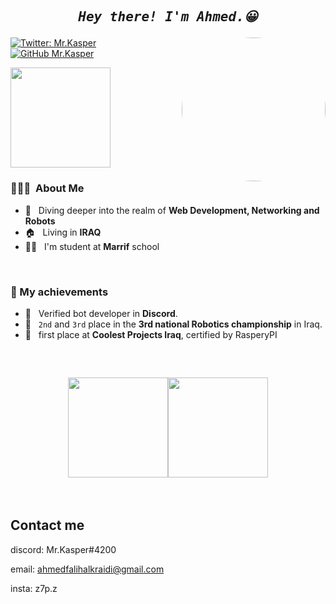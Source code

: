 <h2 align="center">
<pre><i>Hey there! I'm Ahmed.😀</i></pre>
</h2>



<img align='right' src="https://avatars.githubusercontent.com/u/63007978?s=400&u=90f37df623f011d491e054565ff0272fa90b46c5&v=4" style="border-radius: 100%" width="230">

[![Twitter: Mr.Kasper](https://img.shields.io/twitter/follow/abo_alsob7?style=social)](https://twitter.com/abo_alsob7)
[![GitHub Mr.Kasper](https://img.shields.io/github/followers/z7pz?label=follow&style=social)](https://github.com/z7pz)

  <img height="160em" src="https://metrics.lecoq.io/z7pz?template=classic&people=1&base.header=0&base.activity=0&base.community=0&base.repositories=0&base.metadata=0&base.indepth=false&base.hireable=false&people.limit=24&people.identicons=false&people.identicons.hide=false&people.size=28&people.types=followers%2C%20following&people.shuffle=false&config.timezone=Asia%2FBaghdad" />

<h3> 👨🏻‍💻 &nbsp;About Me </h3>

- 💭 &nbsp; Diving deeper into the realm of **Web Development, Networking and Robots**
- 🏠 &nbsp; Living in **IRAQ**
- 👨‍🎓 &nbsp; I'm student at **Marrif** school

<br/>
<h3> 🧾 My achievements</h3>

-  👏 &nbsp; Verified bot developer in **Discord**.
- 🤖 &nbsp; `2nd` and `3rd` place in the **3rd national Robotics championship** in Iraq.
- 🎋 &nbsp; first place at **Coolest Projects Iraq**, certified by RasperyPI
<br/>
<h2 align="center">

<a href="https://github.com/z7pz">
  <img height="160em" src="https://awesome-github-stats.azurewebsites.net/user-stats/z7pz?cardType=level&theme=dark" /><img height="160em" src="https://github-readme-stats.vercel.app/api/top-langs/?username=z7pz&theme=dark&layout=compact" />
</a>
</h2>
<br/>

## Contact me
discord: Mr.Kasper#4200

email: ahmedfalihalkraidi@gmail.com

insta: z7p.z

